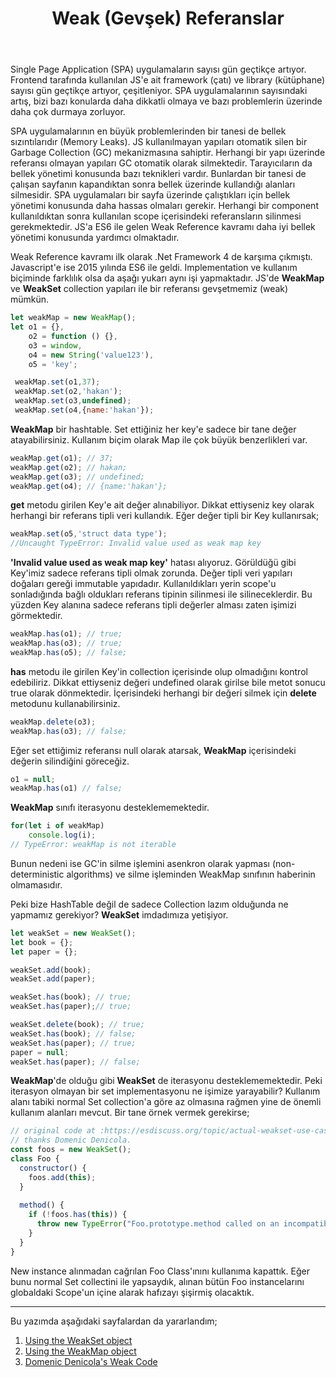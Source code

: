 ﻿---
layout: post
title: "Weak (Gevşek) Referanslar"
comments: true
description: "Javascript'de bellek sızıntılarını önleyin."
keywords: "Weakset Weakmap map set"
---

Single Page Application (SPA) uygulamaların sayısı gün geçtikçe artıyor. Frontend tarafında kullanılan JS'e ait framework (çatı) ve library (kütüphane) sayısı gün geçtikçe artıyor, çeşitleniyor. SPA uygulamalarının sayısındaki artış, bizi bazı konularda daha dikkatli olmaya ve bazı problemlerin üzerinde daha çok durmaya zorluyor.

SPA uygulamalarının en büyük problemlerinden bir tanesi de bellek sızıntılarıdır (Memory Leaks).  JS kullanılmayan yapıları otomatik silen bir Garbage Collection (GC) mekanizmasına sahiptir. Herhangi bir yapı üzerinde referansı olmayan yapıları GC otomatik olarak silmektedir. Tarayıcıların da bellek yönetimi konusunda bazı teknikleri vardır. Bunlardan bir tanesi de çalışan sayfanın kapandıktan sonra bellek üzerinde kullandığı alanları silmesidir. SPA uygulamaları bir sayfa üzerinde çalıştıkları için bellek yönetimi konusunda daha hassas olmaları gerekir. Herhangi bir component kullanıldıktan sonra kullanılan scope içerisindeki referansların silinmesi gerekmektedir. JS'a ES6 ile gelen Weak Reference kavramı daha iyi bellek yönetimi konusunda yardımcı olmaktadır.

Weak Reference kavramı ilk olarak .Net Framework 4 de karşıma çıkmıştı. Javascript'e ise 2015 yılında ES6 ile geldi. Implementation ve kullanım biçiminde farklılık olsa da aşağı yukarı aynı işi yapmaktadır. JS'de **WeakMap** ve **WeakSet** collection yapıları ile bir referansı gevşetmemiz (weak) mümkün.

```js
let weakMap = new WeakMap();
let o1 = {},
    o2 = function () {},
    o3 = window,
    o4 = new String('value123'),
    o5 = 'key';

 weakMap.set(o1,37);
 weakMap.set(o2,'hakan');
 weakMap.set(o3,undefined);
 weakMap.set(o4,{name:'hakan'});
```

**WeakMap** bir hashtable. Set ettiğiniz her key'e sadece bir tane değer atayabilirsiniz. Kullanım biçim olarak Map ile çok büyük benzerlikleri var.

```js
weakMap.get(o1); // 37;
weakMap.get(o2); // hakan;
weakMap.get(o3); // undefined;
weakMap.get(o4); // {name:'hakan'};
```

**get** metodu girilen Key'e ait değer alınabiliyor. Dikkat ettiyseniz key olarak herhangi bir  referans tipli veri kullandık. Eğer değer tipli bir Key kullanırsak;

```js
weakMap.set(o5,'struct data type');
//Uncaught TypeError: Invalid value used as weak map key
```

__'Invalid value used as weak map key'__ hatası alıyoruz. Görüldüğü gibi Key'imiz sadece referans tipli olmak zorunda. Değer tipli veri yapıları doğaları gereği immutable yapıdadır. Kullanıldıkları yerin scope'u sonladığında bağlı oldukları referans tipinin silinmesi ile silineceklerdir. Bu yüzden Key alanına sadece referans tipli değerler alması zaten işimizi görmektedir.

```js
weakMap.has(o1); // true;
weakMap.has(o3); // true;
weakMap.has(o5); // false;
```

**has** metodu ile girilen Key'in collection içerisinde olup olmadığını kontrol edebiliriz. Dikkat ettiyseniz değeri undefined olarak girilse bile metot sonucu true olarak dönmektedir. İçerisindeki herhangi bir değeri silmek için **delete** metodunu kullanabilirsiniz.

```js
weakMap.delete(o3);
weakMap.has(o3); // false;
```

Eğer set ettiğimiz referansı null olarak atarsak, **WeakMap** içerisindeki değerin silindiğini göreceğiz.

```js
o1 = null;
weakMap.has(o1) // false;
```

**WeakMap** sınıfı iterasyonu desteklememektedir.

```js
for(let i of weakMap)
    console.log(i);
// TypeError: weakMap is not iterable
```

Bunun nedeni ise GC'in silme işlemini asenkron olarak yapması (non-deterministic algorithms) ve silme işleminden WeakMap sınıfının haberinin olmamasıdır.

Peki bize HashTable değil de sadece Collection lazım olduğunda ne yapmamız gerekiyor? **WeakSet** imdadımıza yetişiyor.

```js
let weakSet = new WeakSet();
let book = {};
let paper = {};

weakSet.add(book);
weakSet.add(paper);

weakSet.has(book); // true;
weakSet.has(paper);// true;

weakSet.delete(book); // true;
weakSet.has(book); // false;
weakSet.has(paper); // true;
paper = null; 
weakSet.has(paper); // false;
```

**WeakMap**'de olduğu gibi **WeakSet** de iterasyonu desteklememektedir. Peki iterasyon olmayan bir set implementasyonu ne işimize yarayabilir? Kullanım alanı tabiki normal Set collection'a göre az olmasına rağmen yine de önemli kullanım alanları mevcut. Bir tane örnek vermek gerekirse;

```js
// original code at :https://esdiscuss.org/topic/actual-weakset-use-cases#content-1
// thanks Domenic Denicola.
const foos = new WeakSet();
class Foo {
  constructor() {
    foos.add(this);
  }
  
  method() {
    if (!foos.has(this)) {
      throw new TypeError("Foo.prototype.method called on an incompatible object!");
    }
  }
}
```

New instance alınmadan cağrılan Foo Class'ınını kullanıma kapattık. Eğer bunu normal Set collectini ile yapsaydık, alınan bütün Foo instancelarını globaldaki Scope'un içine alarak hafızayı şişirmiş olacaktık.

---

Bu yazımda aşağıdaki sayfalardan da yararlandım;
1. [Using the WeakSet object](https://developer.mozilla.org/tr/docs/Web/JavaScript/Reference/Global_Objects/WeakSet)
2. [Using the WeakMap object](https://developer.mozilla.org/en-US/docs/Web/JavaScript/Reference/Global_Objects/WeakMap)
3. [Domenic Denicola's Weak Code](https://esdiscuss.org/topic/actual-weakset-use-cases#content-1)